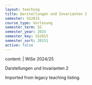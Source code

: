 ```yaml
---
layout: teaching
title: Darstellungen und Invarianten 2
semester: SS2015
course_type: Vorlesung
semester_term: SS
semester_year: 2015
semester_key: SS2015
semester_sort: 20151
active: false
---
```

content: |
  WiSe 2024/25
  
  Darstellungen und Invarianten 2

Imported from legacy teaching listing.
